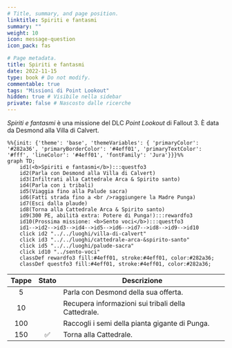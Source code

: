 ```yaml
---
# Title, summary, and page position.
linktitle: Spiriti e fantasmi
summary: ""
weight: 10
icon: message-question
icon_pack: fas

# Page metadata.
title: Spiriti e fantasmi
date: 2022-11-15
type: book # Do not modify.
commentable: true
tags: "Missioni di Point Lookout"
hidden: true # Visibile nella sidebar
private: false # Nascosto dalle ricerche
---
```



*Spiriti e fantasmi* è una missione del DLC *Point Lookout* di Fallout 3. È data da Desmond alla Villa di Calvert.


```mermaid
%%{init: {'theme': 'base', 'themeVariables': { 'primaryColor': '#282a36', 'primaryBorderColor': '#4eff01', 'primaryTextColor': '#fff', 'lineColor': '#4eff01', 'fontFamily': 'Jura'}}}%%
graph TD;
    id1(<b>Spiriti e fantasmi</b>):::questfo3
    id2(Parla con Desmond alla Villa di Calvert)
    id3(Infiltrati alla Cattedrale Arca & Spirito santo)
    id4(Parla con i tribali)
    id5(Viaggia fino alla Palude sacra)
    id6(Fatti strada fino a <br />raggiungere la Madre Punga)
    id7(Esci dalla plaude) 
    id8(Torna alla Cattedrale Arca & Spirito santo)
    id9(300 PE, abilità extra: Potere di Punga!):::rewardfo3
    id10(Prossima missione: <b>Sento voci</b>):::questfo3
    id1-->id2-->id3-->id4-->id5-->id6-->id7-->id8-->id9-->id10
    click id2 "../../luoghi/villa-di-calvert"
    click id3 "../../luoghi/cattedrale-arca-&spirito-santo"
    click id5 "../../luoghi/palude-sacra"
    click id10 "../sento-voci"
    classDef rewardfo3 fill:#4eff01, stroke:#4eff01, color:#282a36;
    classDef questfo3 fill:#4eff01, stroke:#4eff01, color:#282a36;
```

| Tappe |       Stato        | Descrizione                                         |
|:-----:|:------------------:| --------------------------------------------------- |
|   5   |                    | Parla con Desmond della sua offerta.                |
|  10   |                    | Recupera informazioni sui tribali della Cattedrale. |
|  100  |                    | Raccogli i semi della pianta gigante di Punga.      |
|  150  | :white_check_mark: | Torna alla Cattedrale.                              |


